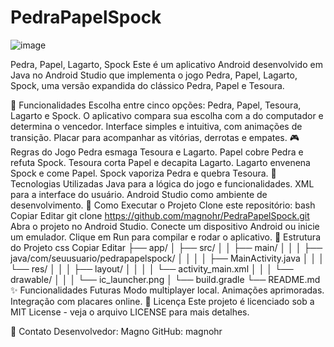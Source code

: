 # PedraPapelSpock
![image](https://github.com/user-attachments/assets/e46e3d03-2faa-4e65-bf57-e09aa49bc8d5)

Pedra, Papel, Lagarto, Spock
Este é um aplicativo Android desenvolvido em Java no Android Studio que implementa o jogo Pedra, Papel, Lagarto, Spock, uma versão expandida do clássico Pedra, Papel e Tesoura.

📱 Funcionalidades
Escolha entre cinco opções: Pedra, Papel, Tesoura, Lagarto e Spock.
O aplicativo compara sua escolha com a do computador e determina o vencedor.
Interface simples e intuitiva, com animações de transição.
Placar para acompanhar as vitórias, derrotas e empates.
🎮 Regras do Jogo
Pedra esmaga Tesoura e Lagarto.
Papel cobre Pedra e refuta Spock.
Tesoura corta Papel e decapita Lagarto.
Lagarto envenena Spock e come Papel.
Spock vaporiza Pedra e quebra Tesoura.
🚀 Tecnologias Utilizadas
Java para a lógica do jogo e funcionalidades.
XML para a interface do usuário.
Android Studio como ambiente de desenvolvimento.
🔧 Como Executar o Projeto
Clone este repositório:
bash
Copiar
Editar
git clone https://github.com/magnohr/PedraPapelSpock.git
Abra o projeto no Android Studio.
Conecte um dispositivo Android ou inicie um emulador.
Clique em Run para compilar e rodar o aplicativo.
📂 Estrutura do Projeto
css
Copiar
Editar
├── app/
│   ├── src/
│   │   ├── main/
│   │   │   ├── java/com/seuusuario/pedrapapelspock/
│   │   │   │   ├── MainActivity.java
│   │   │   └── res/
│   │   │       ├── layout/
│   │   │       │   └── activity_main.xml
│   │   │       └── drawable/
│   │   │           └── ic_launcher.png
│   └── build.gradle
└── README.md
✨ Funcionalidades Futuras
Modo multiplayer local.
Animações aprimoradas.
Integração com placares online.
📜 Licença
Este projeto é licenciado sob a MIT License - veja o arquivo LICENSE para mais detalhes.

📧 Contato
Desenvolvedor: Magno
GitHub: magnohr
